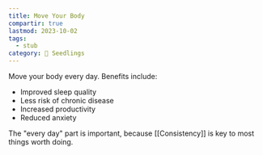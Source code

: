 ```yaml
---
title: Move Your Body
compartir: true
lastmod: 2023-10-02
tags:
  - stub
category: 🌱 Seedlings
---
```


Move your body every day. Benefits include:

* Improved sleep quality
* Less risk of chronic disease
* Increased productivity
* Reduced anxiety

The "every day" part is important, because [[Consistency]] is key to most things worth doing.
